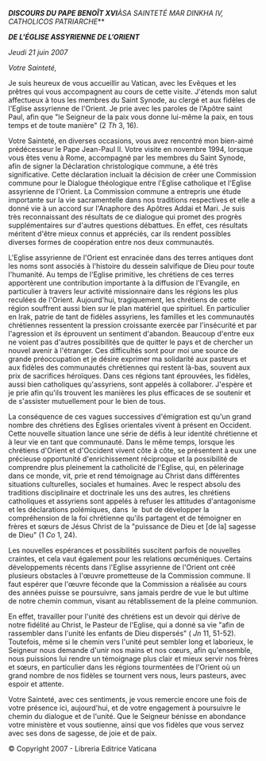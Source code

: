 ***DISCOURS DU PAPE BENOÎT XVI**À**SA SAINTETÉ MAR DINKHA IV, CATHOLICOS PATRIARCHE***

***DE L'ÉGLISE ASSYRIENNE DE L’ORIENT***

*Jeudi 21 juin 2007*

*Votre Sainteté,*

Je suis heureux de vous accueillir au Vatican, avec les Evêques et les prêtres qui vous accompagnent au cours de cette visite. J'étends mon salut affectueux à tous les membres du Saint Synode, au clergé et aux fidèles de l'Eglise assyrienne de l'Orient. Je prie avec les paroles de l'Apôtre saint Paul, afin que "le Seigneur de la paix vous donne lui-même la paix, en tous temps et de toute manière" (2 *Th* 3, 16).

Votre Sainteté, en diverses occasions, vous avez rencontré mon bien-aimé prédécesseur le Pape Jean-Paul II. Votre visite en novembre 1994, lorsque vous êtes venu à Rome, accompagné par les membres du Saint Synode, afin de signer la Déclaration christologique commune, a été très significative. Cette déclaration incluait la décision de créer une Commission commune pour le Dialogue théologique entre l'Eglise catholique et l'Eglise assyrienne de l'Orient. La Commission commune a entrepris une étude importante sur la vie sacramentelle dans nos traditions respectives et elle a donné vie à un accord sur l'Anaphore des Apôtres Addai et Mari. Je suis très reconnaissant des résultats de ce dialogue qui promet des progrès supplémentaires sur d'autres questions débattues. En effet, ces résultats méritent d'être mieux connus et appréciés, car ils rendent possibles diverses formes de coopération entre nos deux communautés.

L'Eglise assyrienne de l'Orient est enracinée dans des terres antiques dont les noms sont associés à l'histoire du dessein salvifique de Dieu pour toute l'humanité. Au temps de l'Eglise primitive, les chrétiens de ces terres apportèrent une contribution importante à la diffusion de l'Evangile, en particulier à travers leur activité missionnaire dans les régions les plus reculées de l'Orient. Aujourd'hui, tragiquement, les chrétiens de cette région souffrent aussi bien sur le plan matériel que spirituel. En particulier en Irak, patrie de tant de fidèles assyriens, les familles et les communautés chrétiennes ressentent la pression croissante exercée par l'insécurité et par l'agression et ils éprouvent un sentiment d'abandon. Beaucoup d'entre eux ne voient pas d'autres possibilités que de quitter le pays et de chercher un nouvel avenir à l'étranger. Ces difficultés sont pour moi une source de grande préoccupation et je désire exprimer ma solidarité aux pasteurs et aux fidèles des communautés chrétiennes qui restent là-bas, souvent aux prix de sacrifices héroïques. Dans ces régions tant éprouvées, les fidèles, aussi bien catholiques qu'assyriens, sont appelés à collaborer. J'espère et je prie afin qu'ils trouvent les manières les plus efficaces de se soutenir et de s'assister mutuellement pour le bien de tous.

La conséquence de ces vagues successives d'émigration est qu'un grand nombre des chrétiens des Eglises orientales vivent à présent en Occident. Cette nouvelle situation lance une série de défis à leur identité chrétienne et à leur vie en tant que communauté. Dans le même temps, lorsque les chrétiens d'Orient et d'Occident vivent côte à côte, se présentent à eux une précieuse opportunité d'enrichissement réciproque et la possibilité de comprendre plus pleinement la catholicité de l'Eglise, qui, en pèlerinage dans ce monde, vit, prie et rend témoignage au Christ dans différentes situations culturelles, sociales et humaines. Avec le respect absolu des traditions disciplinaire et doctrinale les uns des autres, les chrétiens catholiques et assyriens sont appelés à refuser les attitudes d'antagonisme et les déclarations polémiques, dans  le  but de développer la compréhension de la foi chrétienne qu'ils partagent et de témoigner en frères et sœurs de Jésus Christ de la "puissance de Dieu et \[de la\] sagesse de Dieu" (1 *Co* 1, 24).

Les nouvelles espérances et possibilités suscitent parfois de nouvelles craintes, et cela vaut également pour les relations œcuméniques. Certains développements récents dans l'Eglise assyrienne de l'Orient ont créé plusieurs obstacles à l'œuvre prometteuse de la Commission commune. Il faut espérer que l'œuvre féconde que la Commission a réalisée au cours des années puisse se poursuivre, sans jamais perdre de vue le but ultime de notre chemin commun, visant au rétablissement de la pleine communion.

En effet, travailler pour l'unité des chrétiens est un devoir qui dérive de notre fidélité au Christ, le Pasteur de l'Eglise, qui a donné sa vie "afin de rassembler dans l'unité les enfants de Dieu dispersés" ( *Jn* 11, 51-52). Toutefois, même si le chemin vers l'unité peut sembler long et laborieux, le Seigneur nous demande d'unir nos mains et nos cœurs, afin qu'ensemble, nous puissions lui rendre un témoignage plus clair et mieux servir nos frères et sœurs, en particulier dans les régions tourmentées de l'Orient où un grand nombre de nos fidèles se tournent vers nous, leurs pasteurs, avec espoir et attente.

Votre Sainteté, avec ces sentiments, je vous remercie encore une fois de votre présence ici, aujourd'hui, et de votre engagement à poursuivre le chemin du dialogue et de l'unité. Que le Seigneur bénisse en abondance votre ministère et vous soutienne, ainsi que vos fidèles que vous servez avec ses dons de sagesse, de joie et de paix.

© Copyright 2007 - Libreria Editrice Vaticana